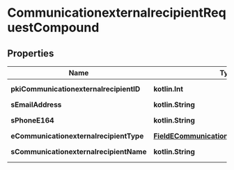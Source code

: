 
# CommunicationexternalrecipientRequestCompound

## Properties
| Name | Type | Description | Notes |
| ------------ | ------------- | ------------- | ------------- |
| **pkiCommunicationexternalrecipientID** | **kotlin.Int** | The unique ID of the Communicationexternalrecipient |  [optional] |
| **sEmailAddress** | **kotlin.String** | The email address. |  [optional] |
| **sPhoneE164** | **kotlin.String** | A phone number in E.164 Format |  [optional] |
| **eCommunicationexternalrecipientType** | [**FieldECommunicationexternalrecipientType**](FieldECommunicationexternalrecipientType.md) |  |  [optional] |
| **sCommunicationexternalrecipientName** | **kotlin.String** | The name of the Communicationexternalrecipient |  [optional] |



